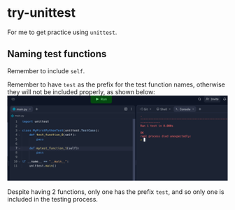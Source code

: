 # try-unittest

For me to get practice using `unittest`.

## Naming test functions 

Remember to include `self`.

Remember to have `test` as the prefix for the test function names, otherwise they will not be included properly, as shown below:
![image](image.png)

Despite having 2 functions, only one has the prefix `test`, and so only one is included in the testing process. 
